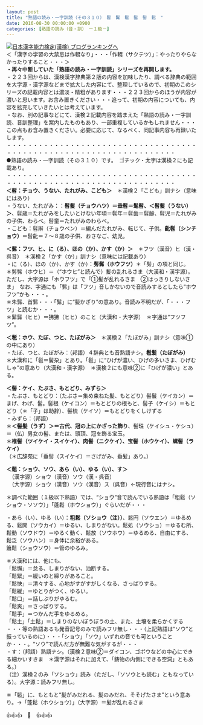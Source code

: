 ```yaml
---
layout: post
title: "熟語の読み・一字訓読（その３１０）　髫　髴　髱　髷　髻　鬆　"
date: 2016-08-30 00:00:00 +0900
categories: [熟語の読み（音・訓）　ー１級－]
---
```


[![](/syuusyuu9701/assets/images/熟語の読み・一字訓読（その３１０）-髫-髴-髱-髷-髻-鬆--br_c_3028_1.gif)](http://blog.with2.net/link.php?1659096:3028 "日本漢字能力検定(漢検) ブログランキングへ")[日本漢字能力検定(漢検) ブログランキングへ](http://blog.with2.net/link.php?1659096:3028)  
＜「漢字の学習の大禁忌は作輟なり」・・・「作輟（サクテツ）」：やったりやらなかったりすること・・・＞  
**・再々中断していた「熟語の読み・一字訓読」シリーズを再開します。**  
・２２３回からは、漢検漢字辞典第２版の内容を加味したり、調べる辞典の範囲を大字源・漢字源などまで拡大した内容にて、整理しているので、初期のこのシリーズの記載内容とは濃淡・精粗があります・・・２２３回からのほうが内容が濃いと思います。お含み置きください・・・追って、初期の内容についても、内容を拡充していきたいとは考えています。  
・なお、別の記事などにて、漢検２記載内容を踏まえた「熟語の読み・一字訓読、音訓整理」を案内したものもあり、一部重複しているかもしれません・・・この点もお含み置きください。必要に応じて、なるべく、同記事内容も再録いたします。  
・・・・・・・・・・・・・・・・・・・・・・・・・・・・・・・・・・・・・・・・・・・・・・・・・・・・・・・・・・・・・・・・・・・・  
●熟語の読み・一字訓読（その３１０）です。　ゴチック・太字は漢検２にも記載あり。  
・・・・・・・・・・・・・・・・・・・・・・・・・・・・・・・・・・・・・・・・・・・・・・・・・・・・・・・・・・・・・・・・・・・・  
**＜髫：チョウ、うない、たれがみ、こども＞**　＊漢検２「こども」訓ナシ（意味にはあり）  
・うない、たれがみ：：**髫髪（チョウハツ）＝垂髫＝髦髫、＜髫髪（うない）＞**、髫歳＝たれがみをしたいとけない年頃＝髫年＝髫歯＝髫齢、髫児＝たれがみの子供、わらべ。髫童＝たれがみのわらべ。  
・こども：髫辮（チョウベン）＝編んだたれがみ、転じて、子供。**齔髫（シンチョウ）**＝髫齔＝７～８歳の子供、おさなご、幼児。  
  
**＜髴：フツ、ヒ、に（る）、ほの（か）、かす（か）＞**　＊フツ（漢音）ヒ（漢・呉音）　＊漢検２「かす（か）」訓ナシ（意味には記載あり）  
・に（る）、ほの（か）、かす（か）：**髣髴（ホウフツ）**＊「髣」の項と同じ。  
＊髣髴（ホウヒ）＝（“ホウヒ”と読んで）髪の乱れるさま（大漢和・漢字源）。ただし、大字源は「ホウフツ」で「①髪が乱れるさま　②はっきりしないさま」　なお、字通にも「髴」は「フツ」音しかないので音読みするとしたら“ホウフツ”かも・・・。  
＊朱髴、首髴・・・「髴」に“髪かざり”の意あり。音読み不明だが、「・・・フツ」と読むか・・・。  
＊髴髴（ヒヒ）＝狒狒（ヒヒ）のこと（大漢和・大字源）　＊字通は“フツフツ”。  
  
**＜髱：ホウ、たぼ、つと、たぼがみ＞**　＊漢検２「たぼがみ」訓ナシ（意味①の中にあり）  
・たぼ、つと、たぼがみ：（邦語）４辞典とも音熟語ナシ。**髱髪（たぼがみ）**  
＊大漢和に「髱＝鬢朶」とあり。「髱」に“ひげが濃い、ひげの多いさま、ひげむしゃ”の意あり（大漢和・漢字源）　＊漢検２にも意味②に「ひげが濃い」とある。  
  
**＜髻：ケイ、たぶさ、もとどり、みずら＞**  
・たぶさ、もとどり：（たぶさ＝集め束ねた髪、もとどり）髻鬟（ケイカン）＝まげ、わげ、髷。髻根（ケイコン）＝もとどりの根もと、髻子（ケイシ）＝もとどり（＊「子」は助辞）、髻梳（ケイソ）＝もとどりをくしけずる  
・みずら：（邦語）  
＊**＜髻髪（うず）＞＝古代、冠の上にかざった飾り**、髻珠（ケイシュ・ケシュ）＝（仏）男女の髻、または、頭頂、冠を飾る宝玉。  
＊**椎髻（ツイケイ・スイケイ）、肉髻（ニクケイ）、宝髻（ホウケイ）、螺髻（ラケイ）**  
（＊広辞苑に「垂髻（スイケイ）＝さげがみ、垂髪」あり。）  
  
**＜鬆：ショウ、ソウ、あら（い）、ゆる（い）、す＞**   
　（漢字源）ショウ（漢音）ソウ（漢・呉音）　  
　（大字源）ショウ（漢音）ソウ（漢音）ス（呉音）←現行音にはナシ。  
  
＊調べた範囲（１級以下熟語）では、“ショウ”音で読んでいる熟語は「粗鬆（ソショウ・ソソウ）」「蓬鬆（ホウショウ）」ぐらいだが・・・  
  
・あら（い）、ゆる（い）：**粗鬆（ソショウ（注））**、鬆円（ソウエン）＝ゆるめる、鬆開（ソウカイ）＝ゆるい、しまりがない。鬆処（ソウショ）＝ゆるむ所、鬆動（ソウドウ）＝ゆるく動く、鬆放（ソウホウ）＝ゆるめる、自由にする、鬆泛（ソウハン）＝身体に余裕がある。  
簫鬆（ショウソウ）＝管のゆるみ。  
  
＊大漢和には、他にも、  
「鬆懈」＝怠る、しまりがない、油断する。  
「鬆緊」＝緩いのと締りがあること。  
「鬆快」＝清々する、心地がすがすがしくなる、さっぱりする。  
「鬆緩」＝ゆとりがつく、ゆるい。  
「鬆口」＝話しぶりがゆるむ。  
「鬆爽」＝さっぱりする。  
「鬆手」＝つかんだ手をゆるめる。  
「鬆土」「土鬆」＝しまりのないぼうぼうの土、また、土壌を柔らかくする  
・・・等の熟語あるも発音記号のみで読みフリ無し・・・（上記熟語は“ソウ”と振っているのに）・・・「ショウ」「ソウ」いずれの音でも可ということか・・・。“ソウ”で読んだ方が無難な気がするが・・・  
・す：（邦語）熟語ナシ。（漢検２意味②＝ダイコン、ゴボウなどの中心にできる細かいすきま　＊漢字源はそれに加えて、「鋳物の内側にできる空洞」ともある。）  
（注）漢検２のみ「ソショウ」読み（ただし、「ソソウとも読む」ともなっている）。大字源：読みフリ無し。  
  
＊「鬆」に、もともと“髪がみだれる、髪のみだれ、そそげたさま”という意あり。→「蓬鬆（ホウショウ）」（大字源）＝髪が乱れるさま  
  
👍👍👍　🐒　👍👍👍  
  